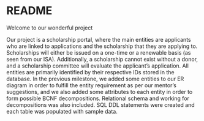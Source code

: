 # README

Welcome to our wonderful project

Our project is a scholarship portal, where the main entities are applicants who are linked to applications and the scholarship that they are applying to. Scholarships will either be issued on a one-time or a renewable basis (as seen from our ISA). Additionally, a scholarship cannot exist without a donor, and a scholarship committee will evaluate the applicant’s application. All entities are primarily identified by their respective IDs stored in the database. In the previous milestone, we added some entities to our ER diagram in order to fulfill the entity requirement as per our mentor’s suggestions, and we also added some attributes to each entity in order to form possible BCNF decompositions. Relational schema and working for decompositions was also included. SQL DDL statements were created and each table was populated with sample data.
